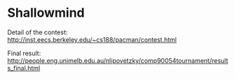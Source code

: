 # Shallowmind

Detail of the contest:  
http://inst.eecs.berkeley.edu/~cs188/pacman/contest.html

Final result:
http://people.eng.unimelb.edu.au/nlipovetzky/comp90054tournament/results_final.html
